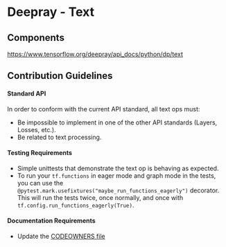 # Deepray - Text

## Components 
https://www.tensorflow.org/deepray/api_docs/python/dp/text

## Contribution Guidelines
#### Standard API
In order to conform with the current API standard, all text ops
must:
 * Be impossible to implement in one of the other API
 standards (Layers, Losses, etc.).
 * Be related to text processing.

#### Testing Requirements
 * Simple unittests that demonstrate the text op is behaving as
    expected.
 * To run your `tf.functions` in eager mode and graph mode in the tests, 
   you can use the `@pytest.mark.usefixtures("maybe_run_functions_eagerly")` 
   decorator. This will run the tests twice, once normally, and once
   with `tf.config.run_functions_eagerly(True)`.

#### Documentation Requirements
 * Update the [CODEOWNERS file](https://github.com/deepray-AI/deepray/blob/main/.github/CODEOWNERS)
